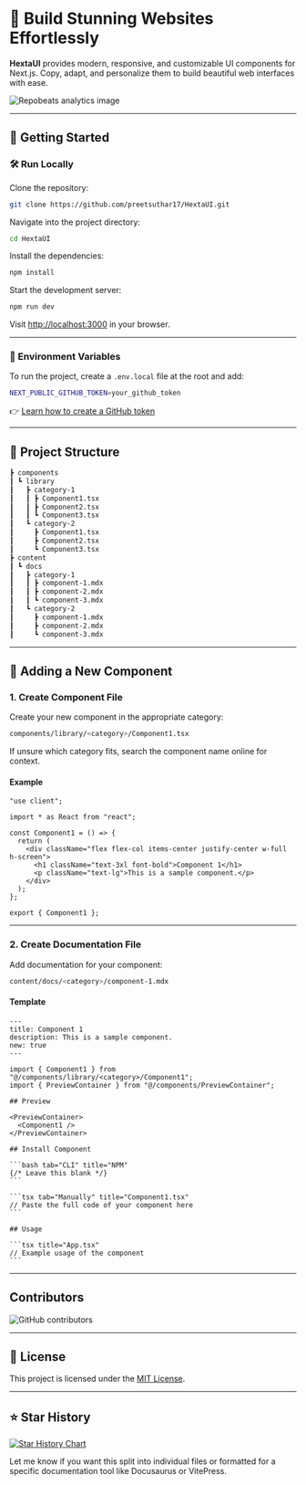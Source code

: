 # 🌟 Build Stunning Websites Effortlessly

**HextaUI** provides modern, responsive, and customizable UI components for Next.js. Copy, adapt, and personalize them to build beautiful web interfaces with ease.

![Repobeats analytics image](https://repobeats.axiom.co/api/embed/5cd513309dd1bc807edd35a7da0044e27506ed5e.svg)

---

## 🚀 Getting Started

### 🛠️ Run Locally

Clone the repository:

```bash
git clone https://github.com/preetsuthar17/HextaUI.git
```

Navigate into the project directory:

```bash
cd HextaUI
```

Install the dependencies:

```bash
npm install
```

Start the development server:

```bash
npm run dev
```

Visit [http://localhost:3000](http://localhost:3000) in your browser.

---

### 🔐 Environment Variables

To run the project, create a `.env.local` file at the root and add:

```bash
NEXT_PUBLIC_GITHUB_TOKEN=your_github_token
```

👉 [Learn how to create a GitHub token](https://docs.github.com/en/authentication/keeping-your-account-and-data-secure/creating-a-personal-access-token)

---

## 📁 Project Structure

```bash
┣ components
┃ ┗ library
┃   ┣ category-1
┃   ┃ ┣ Component1.tsx
┃   ┃ ┣ Component2.tsx
┃   ┃ ┗ Component3.tsx
┃   ┗ category-2
┃     ┣ Component1.tsx
┃     ┣ Component2.tsx
┃     ┗ Component3.tsx
┣ content
┃ ┗ docs
┃   ┣ category-1
┃   ┃ ┣ component-1.mdx
┃   ┃ ┣ component-2.mdx
┃   ┃ ┗ component-3.mdx
┃   ┗ category-2
┃     ┣ component-1.mdx
┃     ┣ component-2.mdx
┃     ┗ component-3.mdx
```

---

## 🧱 Adding a New Component

### 1. Create Component File

Create your new component in the appropriate category:

```bash
components/library/<category>/Component1.tsx
```

If unsure which category fits, search the component name online for context.

#### Example

```tsx
"use client";

import * as React from "react";

const Component1 = () => {
  return (
    <div className="flex flex-col items-center justify-center w-full h-screen">
      <h1 className="text-3xl font-bold">Component 1</h1>
      <p className="text-lg">This is a sample component.</p>
    </div>
  );
};

export { Component1 };
```

---

### 2. Create Documentation File

Add documentation for your component:

```bash
content/docs/<category>/component-1.mdx
```

#### Template

````mdx
---
title: Component 1
description: This is a sample component.
new: true
---

import { Component1 } from "@/components/library/<category>/Component1";
import { PreviewContainer } from "@/components/PreviewContainer";

## Preview

<PreviewContainer>
  <Component1 />
</PreviewContainer>

## Install Component

```bash tab="CLI" title="NPM"
{/* Leave this blank */}
```

```tsx tab="Manually" title="Component1.tsx"
// Paste the full code of your component here
```

## Usage

```tsx title="App.tsx"
// Example usage of the component
```
````

---

## Contributors

<!-- ALL-CONTRIBUTORS-LIST:START - Do not remove or modify this section -->
<!-- prettier-ignore-start -->
<!-- markdownlint-disable -->

<!-- markdownlint-restore -->
<!-- prettier-ignore-end -->

<!-- ALL-CONTRIBUTORS-LIST:END -->

![GitHub contributors](https://img.shields.io/github/contributors/preetsuthar17/HextaUI)

---

## 📜 License

This project is licensed under the [MIT License](https://github.com/preetsuthar17/HextaUI/blob/master/LICENSE).

---

## ⭐ Star History

[![Star History Chart](https://api.star-history.com/svg?repos=preetsuthar17/HextaUI&type=Date)](https://star-history.com/#preetsuthar17/HextaUI&Date)

Let me know if you want this split into individual files or formatted for a specific documentation tool like Docusaurus or VitePress.

